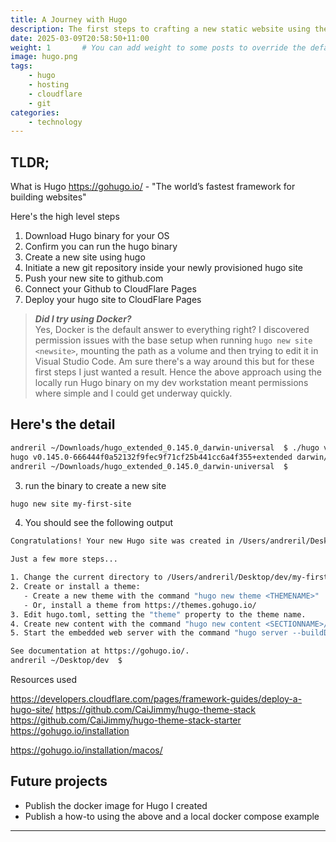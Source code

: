 ```yaml
---
title: A Journey with Hugo
description: The first steps to crafting a new static website using the Hugo Framework.
date: 2025-03-09T20:58:50+11:00
weight: 1       # You can add weight to some posts to override the default sorting (date descending)
image: hugo.png
tags: 
    - hugo
    - hosting
    - cloudflare
    - git
categories:
    - technology
---
```


## TLDR;

What is Hugo https://gohugo.io/ - "The world’s fastest framework for building websites"

Here's the high level steps
1) Download Hugo binary for your OS
2) Confirm you can run the hugo binary 
3) Create a new site using hugo
4) Initiate a new git repository inside your newly provisioned hugo site
5) Push your new site to github.com
6) Connect your Github to CloudFlare Pages
7) Deploy your hugo site to CloudFlare Pages

> ***Did I try using Docker?***<br>
Yes, Docker is the default answer to everything right? I discovered permission issues with the base setup when running `hugo new site <newsite>`, mounting the path as a volume and then trying to edit it in Visual Studio Code. Am sure there's a way around this but for these first steps I just wanted a result. Hence the above approach using the locally run Hugo binary on my dev workstation meant permissions where simple and I could get underway quickly.

## Here's the detail

```bash
andreril ~/Downloads/hugo_extended_0.145.0_darwin-universal  $ ./hugo version
hugo v0.145.0-666444f0a52132f9fec9f71cf25b441cc6a4f355+extended darwin/arm64 BuildDate=2025-02-26T15:41:25Z VendorInfo=gohugoio
andreril ~/Downloads/hugo_extended_0.145.0_darwin-universal  $ 
```
3) run the binary to create a new site
```bash
hugo new site my-first-site
```
4) You should see the following output

```bash
Congratulations! Your new Hugo site was created in /Users/andreril/Desktop/dev/my-first-site.

Just a few more steps...

1. Change the current directory to /Users/andreril/Desktop/dev/my-first-site.
2. Create or install a theme:
   - Create a new theme with the command "hugo new theme <THEMENAME>"
   - Or, install a theme from https://themes.gohugo.io/
3. Edit hugo.toml, setting the "theme" property to the theme name.
4. Create new content with the command "hugo new content <SECTIONNAME>/<FILENAME>.<FORMAT>".
5. Start the embedded web server with the command "hugo server --buildDrafts".

See documentation at https://gohugo.io/.
andreril ~/Desktop/dev  $ 
```


Resources used

https://developers.cloudflare.com/pages/framework-guides/deploy-a-hugo-site/
https://github.com/CaiJimmy/hugo-theme-stack
https://github.com/CaiJimmy/hugo-theme-stack-starter
https://gohugo.io/installation

https://gohugo.io/installation/macos/


## Future projects
- Publish the docker image for Hugo I created
- Publish a how-to using the above and a local docker compose example

---

